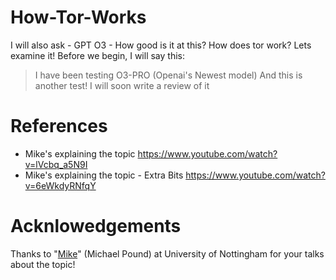 # How-Tor-Works
I will also ask - GPT O3 - How good is it at this?
How does tor work? Lets examine it!
Before we begin, I will say this:

>
> I have been testing O3-PRO (Openai's Newest model) And this is another test! I will soon write a review of it

# References
- Mike's explaining the topic https://www.youtube.com/watch?v=lVcbq_a5N9I
- Mike's explaining the topic - Extra Bits https://www.youtube.com/watch?v=6eWkdyRNfqY

# Acknlowedgements
Thanks to "[Mike](https://github.com/mikepound)" (Michael Pound) at University of Nottingham for your talks about the topic!
